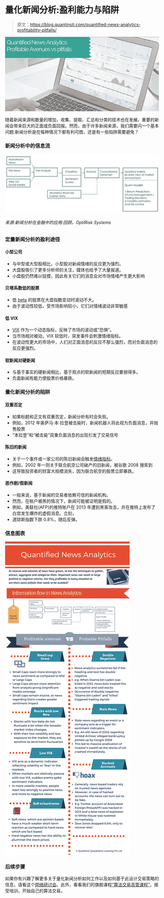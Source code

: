 # 量化新闻分析:盈利能力与陷阱

> 原文：<https://blog.quantinsti.com/quantified-news-analytics-profitability-pitfalls/>

![cover pic quantified news trading](img/06afb5a80fc91d7399e62b10555142f4.png)

随着新闻来源和数量的增加，收集、提取、汇总和分类的技术也在发展。重要的新闻会带来巨大的正面或负面回报。然而，由于许多新闻来源，我们需要问一个基本问题:新闻分析是在每种情况下都有利可图，还是有一些陷阱需要避免？

### 新闻分析中的信息流

![news analytics in finance](img/332ee4a9fe198b22b031ae02c7a0b20f.png)

###### 来源:新闻分析在金融中的应用:回顾，OptiRisk Systems

### 定量新闻分析的盈利途径

#### 小型公司

*   与中型或大型股相比，小型股对新闻情绪的反应更为强烈。
*   大盘股吸引了更多分析师的关注，媒体也给予了大量报道。
*   小盘股仍然难以捉摸，因此有关它们的消息会对市场情绪产生更大影响

#### 贝塔系数低的股票

*   低 [beta](/asset-beta-market-beta-python/) 的股票在大盘指数变动时波动不大。
*   由于波动性较低，受市场影响较小，它们对情绪波动非常敏感

#### 低 VIX

*   [VIX](/sentiment-trading-) 作为一个动态指标，反映了市场的波动或“恐惧”。
*   当市场相对被动，VIX 较低时，突发事件会刺激情绪指标。
*   在波动性更大的市场中，人们对正面消息的反应不那么强烈，而对负面消息的反应更强烈。

#### 软新闻对硬新闻

*   与基于事实的硬新闻相比，基于观点的软新闻的短期反应要弱得多。
*   负面新闻有能力使股票价格暴跌。

### 量化新闻分析的陷阱

#### 双重否定

*   如果标题和正文有双重否定，新闻分析有时会失败。
*   例如，2012 年奥萨马·本·拉登被击毙时，新闻机器人将此视为负面消息，并抛售股票
*   “本拉登”和“被击毙”双重负面消息的出现引发了交易信号

#### 陈旧的新闻

*   关于一个事件或一家公司的陈旧新闻会触发[情绪指标](https://quantra.quantinsti.com/course/trading-using-options-sentiment-indicators)。
*   例如，2002 年一则关于联合航空公司破产的旧新闻，被谷歌 2008 搜索到
*   这导致投资者的财富大规模消失，因为联合航空的股票立即暴跌。

#### 恶作剧/假新闻

*   一般来说，基于新闻的交易者依赖可信的新闻机构。
*   然而，在帐户被黑的情况下，新闻可能被证明是假的。
*   例如，美联社(AFP)的推特账户在 2013 年遭到黑客攻击，并在推特上发布了白宫发生爆炸的虚假消息。立刻，
*   道琼斯指数下跌 0.8%，随后反弹。

### 信息图表

![quantified news analytics](img/f57c12c54ed817b19b249a530eab7720.png)

### 后续步骤

如果你有兴趣了解更多关于量化新闻分析如何工作以及如何基于此设计交易策略的信息，请看这个[网络研讨会](/quantitative-trading-using-sentiment-analysis-webinar/)。此外，看看我们的旗舰课程[“算法交易高管课程”](https://www.quantinsti.com/epat/)，接受培训，开始自己的算法交易。